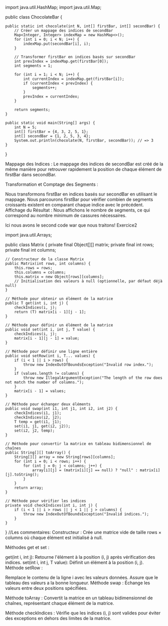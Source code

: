 import java.util.HashMap;
import java.util.Map;

public class ChocolateBar {

    public static int chocolate(int N, int[] firstBar, int[] secondBar) {
        // Créer un mappage des indices de secondBar
        Map<Integer, Integer> indexMap = new HashMap<>();
        for (int i = 0; i < N; i++) {
            indexMap.put(secondBar[i], i);
        }

        // Transformer firstBar en indices basés sur secondBar
        int prevIndex = indexMap.get(firstBar[0]);
        int segments = 1;

        for (int i = 1; i < N; i++) {
            int currentIndex = indexMap.get(firstBar[i]);
            if (currentIndex < prevIndex) {
                segments++;
            }
            prevIndex = currentIndex;
        }

        return segments;
    }

    public static void main(String[] args) {
        int N = 5;
        int[] firstBar = {4, 3, 2, 5, 1};
        int[] secondBar = {1, 2, 5, 3, 4};
        System.out.println(chocolate(N, firstBar, secondBar)); // => 3
    }
}



Mappage des Indices : Le mappage des indices de secondBar est créé de la même manière pour retrouver rapidement la position de chaque élément de firstBar dans secondBar.

Transformation et Comptage des Segments :

Nous transformons firstBar en indices basés sur secondBar en utilisant le mappage.
Nous parcourons firstBar pour vérifier combien de segments croissants existent en comparant chaque indice avec le précédent.
Affichage du Résultat : Nous affichons le nombre de segments, ce qui correspond au nombre minimum de cassures nécessaires.




Ici nous avons le second code war que nous traitons!
Exercice2

import java.util.Arrays;

public class Matrix<T> {
    private final Object[][] matrix;
    private final int rows;
    private final int columns;

    // Constructeur de la classe Matrix
    public Matrix(int rows, int columns) {
        this.rows = rows;
        this.columns = columns;
        this.matrix = new Object[rows][columns];
        // Initialisation des valeurs à null (optionnelle, par défaut déjà null)
    }

    // Méthode pour obtenir un élément de la matrice
    public T get(int i, int j) {
        checkIndices(i, j);
        return (T) matrix[i - 1][j - 1];
    }

    // Méthode pour définir un élément de la matrice
    public void set(int i, int j, T value) {
        checkIndices(i, j);
        matrix[i - 1][j - 1] = value;
    }

    // Méthode pour définir une ligne entière
    public void setRow(int i, T... values) {
        if (i < 1 || i > rows) {
            throw new IndexOutOfBoundsException("Invalid row index.");
        }
        if (values.length != columns) {
            throw new IllegalArgumentException("The length of the row does not match the number of columns.");
        }
        matrix[i - 1] = values;
    }

    // Méthode pour échanger deux éléments
    public void swap(int i1, int j1, int i2, int j2) {
        checkIndices(i1, j1);
        checkIndices(i2, j2);
        T temp = get(i1, j1);
        set(i1, j1, get(i2, j2));
        set(i2, j2, temp);
    }

    // Méthode pour convertir la matrice en tableau bidimensionnel de chaînes
    public String[][] toArray() {
        String[][] array = new String[rows][columns];
        for (int i = 0; i < rows; i++) {
            for (int j = 0; j < columns; j++) {
                array[i][j] = (matrix[i][j] == null) ? "null" : matrix[i][j].toString();
            }
        }
        return array;
    }

    // Méthode pour vérifier les indices
    private void checkIndices(int i, int j) {
        if (i < 1 || i > rows || j < 1 || j > columns) {
            throw new IndexOutOfBoundsException("Invalid indices.");
        }
    }
}
//Les commentaires:
Constructeur : Crée une matrice vide de taille rows × columns où chaque élément est initialisé à null.

Méthodes get et set :

get(int i, int j): Retourne l'élément à la position (i, j) après vérification des indices.
set(int i, int j, T value): Définit un élément à la position (i, j).
Méthode setRow :

Remplace le contenu de la ligne i avec les valeurs données.
Assure que le tableau des valeurs a la bonne longueur.
Méthode swap : Échange les valeurs entre deux positions spécifiées.

Méthode toArray : Convertit la matrice en un tableau bidimensionnel de chaînes, représentant chaque élément de la matrice.

Méthode checkIndices : Vérifie que les indices (i, j) sont valides pour éviter des exceptions en dehors des limites de la matrice.


